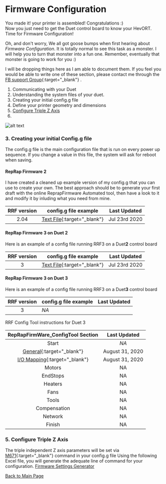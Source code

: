 # Firmware Configuration

You made it!  your printer is assembled!  Congratulations :)  
Now you just need to get the Duet control board to know your HevORT. Time for Firmware Configuration!

Oh, and don't worry, We all got goose bumps when first hearing about _Firmware Configuration_.  It is totally normal to see this task as a monster.  I will help you to turn that monster into a fun one.  Remember, eventually that monster is going to work for you :)

I will be dropping things here as I am able to document them. If you feel you would be able to write one of these section, please contact me through the [FB support Group](https://www.facebook.com/groups/hevort/){:target="_blank"} .


1. Communicating with your Duet
2. Understanding the system files of your duet.
3. Creating your initial config.g file
4. Define your printer geometry and dimensions
5. [Configure Triple Z Axis](https://miragec79.github.io/HevORT/firmwaresettings.html#5-configure-triple-z-axis)
6. 

![alt text](https://github.com/MirageC79/HevORT/blob/master/images/Coverflat.png?raw=true)

### 3. Creating your initial Config.g file
The config.g file is the main configuration file that is run on every power up sequence.  If you change a value in this file, the system will ask for reboot when saving.  

#### RepRap Firmware 2  
I have created a cleaned up example version of my config.g that you can use to create your own.  The best approach should be to generate your first draft with the online ReprapFirmware Automated tool, then have a look to it and modify it by inluding what you need from mine.  

  RRF version|config.g file example|Last Updated
    :-----:  |---------------------|  :----:   
  2.04|[Text File](/files/2.04config_g_example.txt){:target="_blank"}|Jul 23rd 2020  


#### RepRap Firmware 3 on Duet 2  
Here is an example of a config file running RRF3 on a Duet**2** control board

  RRF version|config.g file example|Last Updated
    :-----:  |---------------------|  :----:   
  3|[Text File](/files/RRF3_D2_config.txt){:target="_blank"}|Jul 23rd 2020 


#### RepRap Firmware 3 on Duet 3  
Here is an example of a config file running RRF3 on a Duet**3** control board

  RRF version|config.g file example|Last Updated
    :-----:  |---------------------|  :----:   
  3|*NA*

RRF Config Tool instructions for Duet 3

  RepRapFirmWare_ConfigTool Section|Last Updated
   :-----------------------------: |  :------:  
   Start|*NA*
   [General](/RRF3_D3P2.htm){:target="_blank"}|August 31, 2020  
   [I/O Mapping](/RRF3_D3P3.htm){:target="_blank"}|August 31, 2020  
   Motors|NA
   EndStops|NA
   Heaters|NA
   Fans|NA
   Tools|NA
   Compensation|NA
   Network|NA
   Finish|NA
  

### 5. Configure Triple Z Axis

The triple independent Z axis parameters will be set via [M671](https://duet3d.dozuki.com/Wiki/Gcode#Section_M671_Define_positions_of_Z_leadscrews_or_bed_levelling_screws){:target="_blank"} command in your config.g file
Using the following Excel file, you will generate the adequate line of command for your configuration.
[Firmware Settings Generator](FirmWareSettings.xlsx)

[Back to Main Page](/README.md)
